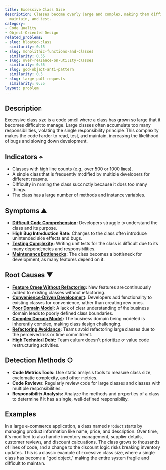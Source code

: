 ```yaml
---
title: Excessive Class Size
description: Classes become overly large and complex, making them difficult to understand,
  maintain, and test.
category:
- Code Quality
- Object-Oriented Design
related_problems:
- slug: bloated-class
  similarity: 0.75
- slug: monolithic-functions-and-classes
  similarity: 0.65
- slug: over-reliance-on-utility-classes
  similarity: 0.65
- slug: god-object-anti-pattern
  similarity: 0.6
- slug: large-pull-requests
  similarity: 0.55
layout: problem
---
```


## Description
Excessive class size is a code smell where a class has grown so large that it becomes difficult to manage. Large classes often accumulate too many responsibilities, violating the single responsibility principle. This complexity makes the code harder to read, test, and maintain, increasing the likelihood of bugs and slowing down development.

## Indicators ⟡
- Classes with high line counts (e.g., over 500 or 1000 lines).
- A single class that is frequently modified by multiple developers for different reasons.
- Difficulty in naming the class succinctly because it does too many things.
- The class has a large number of methods and instance variables.

## Symptoms ▲
- **[Difficult Code Comprehension](difficult-code-comprehension.md):** Developers struggle to understand the class and its purpose.
- **[High Bug Introduction Rate](high-bug-introduction-rate.md):** Changes to the class often introduce unintended side effects and bugs.
- **[Testing Complexity](testing-complexity.md):** Writing unit tests for the class is difficult due to its many dependencies and responsibilities.
- **[Maintenance Bottlenecks](maintenance-bottlenecks.md):** The class becomes a bottleneck for development, as many features depend on it.

## Root Causes ▼
- **[Feature Creep Without Refactoring](feature-creep-without-refactoring.md):** New features are continuously added to existing classes without refactoring.
- **[Convenience-Driven Development](convenience-driven-development.md):** Developers add functionality to existing classes for convenience, rather than creating new ones.
- **[Poor Domain Model](poor-domain-model.md):** A lack of clear understanding of the business domain leads to poorly defined class boundaries.
- **[Complex Domain Model](complex-domain-model.md):** The business domain being modeled is inherently complex, making class design challenging.
- **[Refactoring Avoidance](refactoring-avoidance.md):** Teams avoid refactoring large classes due to the perceived risk or time commitment.
- **[High Technical Debt](high-technical-debt.md):** Team culture doesn't prioritize or value code restructuring activities.

## Detection Methods ○
- **Code Metrics Tools:** Use static analysis tools to measure class size, cyclomatic complexity, and other metrics.
- **Code Reviews:** Regularly review code for large classes and classes with multiple responsibilities.
- **Responsibility Analysis:** Analyze the methods and properties of a class to determine if it has a single, well-defined responsibility.

## Examples
In a large e-commerce application, a class named `Product` starts by managing product information like name, price, and description. Over time, it's modified to also handle inventory management, supplier details, customer reviews, and discount calculations. The class grows to thousands of lines of code, and a change to the discount logic risks breaking inventory updates. This is a classic example of excessive class size, where a single class has become a "god object," making the entire system fragile and difficult to maintain.
